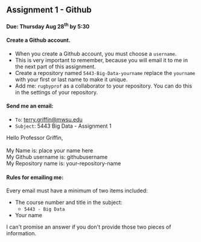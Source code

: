 ## Assignment 1 - Github
#### Due: Thursday Aug 28<sup>th</sup> by 5:30

#### Create a Github account. 
- When you create a Github account, you must choose a `username`. 
- This is very important to remember, because you will email it to me in the next part of this assignment.
- Create a repository named `5443-Big-Data-yourname` replace the `yourname` with your first or last name to make it unique.
- Add me: `rugbyprof` as a collaborator to your repository. You can do this in the settings of your repository.

#### Send me an email:

- `To`: terry.griffin@mwsu.edu
- `Subject`: 5443 Big Data - Assignment 1 

>
Hello Professor Griffin,<br><br>
My Name is: place your name here<br>
My Github username is: githubusername<br>
My Repository name is: your-repository-name

#### Rules for emailing me:

Every email must have a minimum of two items included:

- The course number and title in the subject:
    - `5443 - Big Data`
- Your name

I can't promise an answer if you don't provide those two pieces of information.
